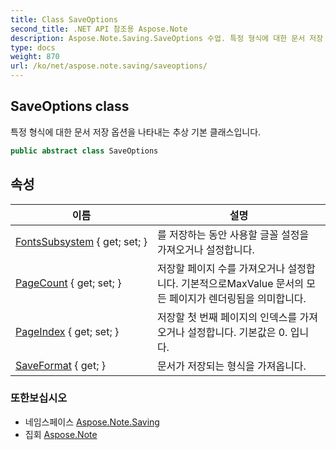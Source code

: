 ```yaml
---
title: Class SaveOptions
second_title: .NET API 참조용 Aspose.Note
description: Aspose.Note.Saving.SaveOptions 수업. 특정 형식에 대한 문서 저장 옵션을 나타내는 추상 기본 클래스입니다.
type: docs
weight: 870
url: /ko/net/aspose.note.saving/saveoptions/
---
```

## SaveOptions class

특정 형식에 대한 문서 저장 옵션을 나타내는 추상 기본 클래스입니다.

```csharp
public abstract class SaveOptions
```

## 속성

| 이름 | 설명 |
| --- | --- |
| [FontsSubsystem](../../aspose.note.saving/saveoptions/fontssubsystem/) { get; set; } | 를 저장하는 동안 사용할 글꼴 설정을 가져오거나 설정합니다. |
| [PageCount](../../aspose.note.saving/saveoptions/pagecount/) { get; set; } | 저장할 페이지 수를 가져오거나 설정합니다. 기본적으로MaxValue 문서의 모든 페이지가 렌더링됨을 의미합니다. |
| [PageIndex](../../aspose.note.saving/saveoptions/pageindex/) { get; set; } | 저장할 첫 번째 페이지의 인덱스를 가져오거나 설정합니다. 기본값은 0. 입니다. |
| [SaveFormat](../../aspose.note.saving/saveoptions/saveformat/) { get; } | 문서가 저장되는 형식을 가져옵니다. |

### 또한보십시오

* 네임스페이스 [Aspose.Note.Saving](../../aspose.note.saving/)
* 집회 [Aspose.Note](../../)


